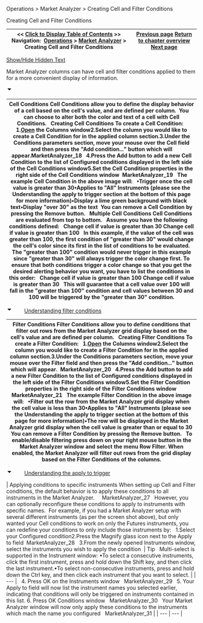 ﻿


Operations \> Market Analyzer \> Creating Cell and Filter Conditions






















Creating Cell and Filter Conditions







| \<\< [Click to Display Table of Contents](creating_cell_and_filter_condi.md) \>\> **Navigation:**     [Operations](operations.md) \> [Market Analyzer](market_analyzer.md) \> Creating Cell and Filter Conditions | [Previous page](dynamic_ranking_and_sorting.md) [Return to chapter overview](market_analyzer.md) [Next page](market_analyzer_properties.md) |
| --- | --- |




[Show/Hide Hidden Text](javascript:HMToggleExpandAll(!HMAnyToggleOpen()) "Click to open/close expanding sections")









Market Analyzer columns can have cell and filter conditions applied to them for a more convenient display of information.


![tog_minus](tog_minus.gif)




| Cell Conditions Cell Conditions allow you to define the display behavior of a cell based on the cell's value, and are defined per column.  You can choose to alter both the color and text of a cell with Cell Conditions.   Creating Cell Conditions To create a Cell Condition:   1\.[Open](working_with_columns.md) the Columns window2\.Select the column you would like to create a Cell Condition for in the applied column section.3\.Under the Conditions parameters section, move your mouse over the Cell field and then press the "Add condition..." button which will appear.MarketAnalyzer_18   4\.Press the Add button to add a new Cell Condition to the list of Configured conditions displayed in the left side of the Cell Conditions window5\.Set the Cell Condition properties in the right side of the Cell Conditions window  MarketAnalyzer_19   The example Cell Condition in the above image will:   •Trigger once the cell value is greater than 30•Applies to "All" Instruments (please see the Understanding the apply to trigger section at the bottom of this page for more information)•Display a lime green background with black text•Display "over 30" as the text  You can remove a Cell Condition by pressing the Remove button.   Multiple Cell Conditions Cell Conditions are evaluated from top to bottom.   Assume you have the following conditions defined:   Change cell if value is greater than 30  Change cell if value is greater than 100   In this example, if the value of the cell was greater than 100, the first condition of "greater than 30" would change the cell's color since its first in the list of conditions to be evaluated. The "greater than 100" condition would never trigger in this example since "greater than 30" will always trigger the color change first. To ensure that both conditions trigger a color change so that you get the desired alerting behavior you want, you have to list the conditions in this order:   Change cell if value is greater than 100  Change cell if value is greater than 30   This will guarantee that a cell value over 100 will fall in the "greater than 100" condition and cell values between 30 and 100 will be triggered by the "greater than 30" condition. |
| --- |



![tog_minus](tog_minus.gif)        [Understanding filter conditions](javascript:HMToggle('toggle','UnderstandingFilterConditions','UnderstandingFilterConditions_ICON'))




| Filter Conditions Filter Conditions allow you to define conditions that filter out rows from the Market Analyzer grid display based on the cell's value and are defined per column.    Creating Filter Conditions To create a Filter Condition:   1\.[Open](working_with_columns.md) the Columns window2\.Select the column you would like to create a Filter Condition for in the applied column section.3\.Under the Conditions parameters section, move your mouse over the Filter field and then press the "Add condition..." button which will appear.  MarketAnalyzer_20   4\.Press the Add button to add a new Filter Condition to the list of Configured conditions displayed in the left side of the Filter Conditions window5\.Set the Filter Condition properties in the right side of the Filter Conditions window  MarketAnalyzer_21   The example Filter Condition in the above image will:   •Filter out the row from the Market Analyzer grid display when the cell value is less than 30•Applies to "All" Instruments (please see the Understanding the apply to trigger section at the bottom of this page for more information)•The row will be displayed in the Market Analyzer grid display when the cell value is greater than or equal to 30  You can remove a Filter Condition by pressing the Remove button.   To enable/disable filtering press down on your right mouse button in the Market Analyzer window and select the menu Row Filter. When enabled, the Market Analyzer will filter out rows from the grid display based on the Filter Conditions of the columns. |
| --- |



![tog_minus](tog_minus.gif)        [Understanding the apply to trigger](javascript:HMToggle('toggle','UnderstandingTheApplyToTrigger1','UnderstandingTheApplyToTrigger1_ICON'))




| Applying conditions to specific instruments When setting up Cell and Filter conditions, the default behavior is to apply these conditions to all instruments in the Market Analyzer.     MarketAnalyzer_27   However, you can optionally reconfigure these conditions to apply to instruments with specific names.  For example, if you had a Market Analyzer setup with several different instruments (as per the screen shot above), but only wanted your Cell conditions to work on only the Futures instruments, you can redefine your conditions to only include those instruments by:   1\.Select your Configured condition2\.Press the Magnify glass icon next to the Apply to field  MarketAnalyzer_28   3\.From the newly opened Instruments window, select the instruments you wish to apply the condition    | Tip   Multi\-select is supported in the Instrument window: •To select a consecutive instruments, click the first instrument, press and hold down the Shift key, and then click the last instrument.•To select non\-consecutive instruments, press and hold down the Ctrl key, and then click each instrument that you want to select. | | --- |      4\. Press OK on the Instruments window   MarketAnalyzer_29   5\. Your Apply to field will now list the instrument names you selected earlier, indicating that conditions will only be triggered on instruments contained in this list.  6\. Press OK Conditions window   MarketAnalyzer_30   Your Market Analyzer window will now only apply these conditions to the instruments which mach the name you configured   MarketAnalyzer_31 |
| --- | --- |










